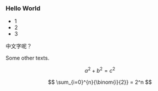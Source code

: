 
### Hello World

- 1
- 2
- 3

中文字呢？


Some other texts.

$$
a^2 + b^2 = c^2
$$

$$
\sum_{i=0}^{n}{\binom{i}{2}} = 2^n
$$
